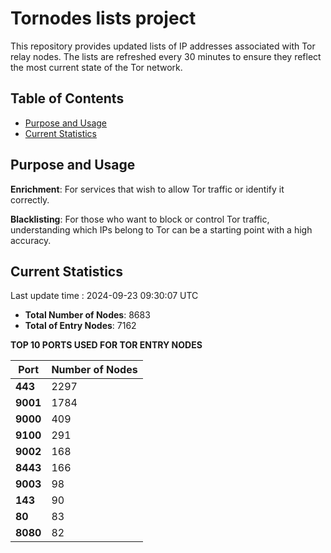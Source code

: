 # Tornodes lists project

This repository provides updated lists of IP addresses associated with Tor relay nodes. The lists are refreshed every 30 minutes to ensure they reflect the most current state of the Tor network.

## Table of Contents

- [Purpose and Usage](#purpose-and-usage)
- [Current Statistics](#current-statistics)


## Purpose and Usage

**Enrichment**: For services that wish to allow Tor traffic or identify it correctly.

**Blacklisting**: For those who want to block or control Tor traffic, understanding which IPs belong to Tor can be a starting point with a high accuracy.

## Current Statistics

Last update time : 2024-09-23 09:30:07 UTC

- **Total Number of Nodes**: 8683
- **Total of Entry Nodes**: 7162

**TOP 10 PORTS USED FOR TOR ENTRY NODES**

| **Port** | **Number of Nodes** |
|------|-----------------|
| **443**   | 2297  |
| **9001**   | 1784  |
| **9000**   | 409  |
| **9100**   | 291  |
| **9002**   | 168  |
| **8443**   | 166  |
| **9003**   | 98  |
| **143**   | 90  |
| **80**   | 83  |
| **8080**   | 82  |

